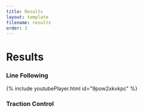 ```yaml
---
title: Results
layout: template
filename: results
order: 3
--- 
```


# Results






### Line Following

{% include youtubePlayer.html id="9pow2xkvkpc" %}

### Traction Control